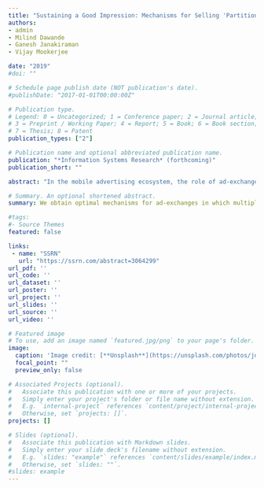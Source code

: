 ```yaml
---
title: "Sustaining a Good Impression: Mechanisms for Selling 'Partitioned' Impressions at Ad-Exchanges"
authors:
- admin
- Milind Dawande
- Ganesh Janakiraman
- Vijay Mookerjee

date: "2019"
#doi: ""

# Schedule page publish date (NOT publication's date).
#publishDate: "2017-01-01T00:00:00Z"

# Publication type.
# Legend: 0 = Uncategorized; 1 = Conference paper; 2 = Journal article;
# 3 = Preprint / Working Paper; 4 = Report; 5 = Book; 6 = Book section;
# 7 = Thesis; 8 = Patent
publication_types: ["2"]

# Publication name and optional abbreviated publication name.
publication: "*Information Systems Research* (forthcoming)"
publication_short: ""

abstract: "In the mobile advertising ecosystem, the role of ad-exchanges to match advertisers and publishers has grown significantly over the past few years. At a mobile ad-exchange, impressions (i.e., opportunities to display ads) are sold to advertisers in real time through an auction mechanism. The traditional mechanism selects a single advertiser whose ad is displayed over the entire duration of an impression, i.e., throughout the user's visit. We argue that such a mechanism leads to an allocative inefficiency, as displaying only the winning ad throughout the lifetime of an impression precludes the exchange from exploiting the opportunity to obtain additional revenue from advertisers whose willingness-to-pay becomes higher during the lifetime of that impression. Our goal in this paper is to address this efficiency loss by offering mechanisms in which multiple ads can be displayed sequentially over the lifetime of the impression. We consider two plausible settings – one, where each auction is individually rational for the advertisers and the other, where advertisers are better off relative to the traditional mechanism over the long run – and derive an optimal (i.e., revenue-maximizing for the ad-exchange) mechanism for each setting. To efficiently compute the payment rule, the optimal mechanism for the former setting uses randomized payments. Under this mechanism, while the ad-exchange always benefits relative to the traditional mechanism, the advertisers could either gain or lose – we demonstrate both these possibilities. The optimal mechanism for the latter setting is a 'mutually-beneficial' mechanism in that it guarantees a win-win for both the parties relative to the traditional mechanism, over the long run. Happily, for both the mechanisms, the allocation of ads and the payments from the advertisers are efficiently computable, thereby making them amenable to real-time bidding."

# Summary. An optional shortened abstract.
summary: We obtain optimal mechanisms for ad-exchanges in which multiple ads can be displayed sequentially over the lifetime of an impression.

#tags:
#- Source Themes
featured: false

links:
 - name: "SSRN"
   url: "https://ssrn.com/abstract=3064299"
url_pdf: ''
url_code: ''
url_dataset: ''
url_poster: ''
url_project: ''
url_slides: ''
url_source: ''
url_video: ''

# Featured image
# To use, add an image named `featured.jpg/png` to your page's folder. 
image:
  caption: 'Image credit: [**Unsplash**](https://unsplash.com/photos/jdD8gXaTZsc)'
  focal_point: ""
  preview_only: false

# Associated Projects (optional).
#   Associate this publication with one or more of your projects.
#   Simply enter your project's folder or file name without extension.
#   E.g. `internal-project` references `content/project/internal-project/index.md`.
#   Otherwise, set `projects: []`.
projects: []

# Slides (optional).
#   Associate this publication with Markdown slides.
#   Simply enter your slide deck's filename without extension.
#   E.g. `slides: "example"` references `content/slides/example/index.md`.
#   Otherwise, set `slides: ""`.
#slides: example
---
```



